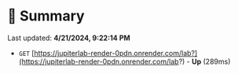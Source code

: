 # 📖 Summary
Last updated: **4/21/2024, 9:22:14 PM**

- `GET` [https://jupiterlab-render-0pdn.onrender.com/lab?](https://jupiterlab-render-0pdn.onrender.com/lab?) - **Up** (289ms)
